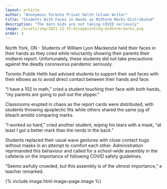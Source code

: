 ```yaml
---
layout: article
author: "Anonymous Toronto Privat Helth Column Writer"
title: "Students With Faces in Hands as Midterm Marks Distributed"
description: "The darn kids are not taking COVID seriously"
image: /assets/img/2021-12-15-disappointing-midterm-marks.png
order: 3
---
```


North York, ON - Students of William Lyon Mackenzie held their faces in their hands as they cried while reluctantly showing their parents their midterm report. Unfortunately, these students did not take precautions against the deadly coronavirus pandemic seriously.

Toronto Publik Helth had advised students to support their sad faces with their elbows as to avoid direct contact between their hands and face.

“I have a 102 in math,” cried a student touching their face with both hands, “my parents are going to pull out the slipper.”

Classrooms erupted in chaos as the report cards were distributed, with students throwing apoplectic fits while others shared the same jug of bleach amidst comparing marks.

“I worked so hard,” cried another student, wiping his tears with a mask, “at least I got a better mark than the nerds in the back.”

Students replaced their usual wave gestures with close contact hugs without masks in an attempt to comfort each other. Administration reprimanded this behaviour and called for a school-wide assembly in the cafeteria on the importance of following COVID safety guidelines.

“Seems awfully crowded, but this assembly is of the utmost importance,” a teacher remarked.

{% include image.html image=page.image %}
